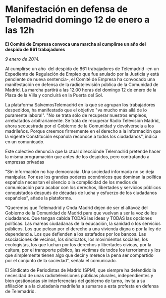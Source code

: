 # Manifestación en defensa de Telemadrid domingo 12 de enero a las 12h

**El Comité de Empresa convoca una marcha al cumplirse un año del despido de 861 trabajadores**

*9 enero de 2014.*

Al cumplirse un año  del despido de 861 trabajadores de Telemadrid -en un Expediente de Regulación de Empleo que fue anulado por la Justicia y está pendiente de nueva sentencia-, el Comité de Empresa ha convocado una manifestación en defensa de la radiotelevisión pública de la Comunidad de Madrid. La marcha partirá a las 12.00 horas del domingo 12 de enero de la Plaza de la Villa y concluirá en la Puerta del Sol.

La plataforma SalvemosTelemadrid en la que se agrupan los trabajadores despedidos, ha manifestado que el objetivo "va mucho más allá de lo puramente laboral". "No se trata sólo de recuperar nuestros empleos, arrebatados arbitrariamente. Se trata de recuperar Radio Televisión Madrid, ahora secuestrada por el Gobierno de la Comunidad y devolvérsela a los madrileños. Porque creemos firmemente en el derecho a la información que la vigente Constitución española reconoce a todos los ciudadanos", indica en un comunicado.

Este colectivo denuncia que la ctual direcciónde Telemadrid pretende hacer la misma programación que antes de los despidos, pero contratando a empresas privadas

"Sin información no hay democracia. Una sociedad informada no se deja manipular. Por eso los grandes poderes económicos que dominan la política española necesitan el silencio o la complicidad de los medios de comunicación para acabar con los derechos, libertades y servicios públicos conquistados después de décadas de lucha y esfuerzo de los ciudadanos españoles", añade la plataforma.

"Queremos que Telemadrid y Onda Madrid dejen de ser el altavoz del Gobierno de la Comunidad de Madrid para que vuelvan a ser la voz de los ciudadanos. Que tengan cabida TODAS las ideas y TODAS las opciones políticas. Las mareas ciudadanas de la educación, la sanidad o los servicios públicos. Los que pelean por el derecho a una vivienda digna o por la ley de dependencia. Los que defienden a los estafados por los bancos. Las asociaciones de vecinos, los sindicatos, los movimientos sociales, los ecologistas, los que luchan por los derechos y libertades cívicas, por la cultura, por el transporte público, las víctimas de todos los terrorismos y los que simplemente tienen algo que decir y merece la pena ser compartido por el conjunto de la sociedad", señala el comunicado.

El Sindicato de Periodistas de Madrid (SPM), que siempre ha defendido la necesidad de unas radiotelevisiones públicas plurales, independientes y bien gestionadas sin interferencias del gobierno de turno, invita a su afiliación a a la ciudadanía madrileña a sumarse a esta profesta en defensa de Telemadrid.
